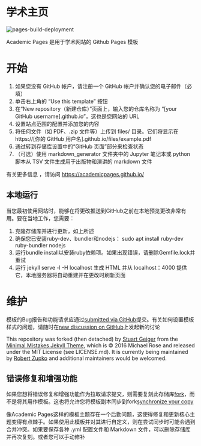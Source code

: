 
# 学术主页

![pages-build-deployment](https://github.com/academicpages/academicpages.github.io/actions/workflows/pages/pages-build-deployment/badge.svg)

Academic Pages 是用于学术网站的 Github Pages 模板


# 开始

1. 如果您没有 GitHub 帐户，请注册一个 GitHub 帐户并确认您的电子邮件（必填）
1. 单击右上角的 “Use this template” 按钮
1. 在“New repository（新建仓库）”页面上，输入您的仓库名称为 “[your GitHub username].github.io”，这也是您网站的 URL
1. 设置站点范围的配置并添加您的内容
1. 将任何文件（如 PDF、.zip 文件等）上传到 files/ 目录。它们将显示在 https://[你的 GitHub 用户名].github.io/files/example.pdf  
1. 通过转到存储库设置中的“GitHub 页面”部分来检查状态
1. （可选）使用 markdown_generator 文件夹中的 Jupyter 笔记本或 python 脚本从 TSV 文件生成用于出版物和演讲的 markdown 文件

有关更多信息 ，请访问 https://academicpages.github.io/


## 本地运行

当您最初使用网站时，能够在将更改推送到GitHub之前在本地预览更改非常有用。要在当地工作，您需要：

1. 克隆存储库并进行更新，如上所述
1. 确保您已安装ruby-dev、bundler和nodejs： sudo apt install ruby-dev ruby-bundler nodejs
1. 运行bundle install以安装ruby依赖项。如果出现错误，请删除Gemfile.lock并重试
1. 运行 jekyll serve -l -H localhost 生成 HTML 并从 localhost：4000 提供它，本地服务器将自动重建并在更改时刷新页面


# 维护  

模板的Bug报告和功能请求应通过[submitted via GitHub](https://github.com/academicpages/academicpages.github.io/issues/new/choose)提交。有关如何设置模板样式的问题，请随时在[new discussion on GitHub](https://github.com/academicpages/academicpages.github.io/discussions)上发起新的讨论

This repository was forked (then detached) by [Stuart Geiger](https://github.com/staeiou) from the [Minimal Mistakes Jekyll Theme](https://mmistakes.github.io/minimal-mistakes/), which is © 2016 Michael Rose and released under the MIT License (see LICENSE.md). It is currently being maintained by [Robert Zupko](https://github.com/rjzupkoii) and additional maintainers would be welcomed.

## 错误修复和增强功能

如果您想将错误修复和增强功能作为拉取请求提交，则需要复刻此存储库[fork](https://docs.github.com/en/pull-requests/collaborating-with-pull-requests/working-with-forks/fork-a-repo)，而不是将其用作模板。这也将允许您将模板副本同步到fork[synchronize your copy](https://docs.github.com/en/pull-requests/collaborating-with-pull-requests/working-with-forks/syncing-a-fork)

像Academic Pages这样的模板主题存在一个后勤问题，这使得修复和更新核心主题变得有点棘手。如果使用此模板并对其进行自定义，则在尝试同步时可能会遇到合并冲突。如果要保存各种 .yml 配置文件和 Markdown 文件，可以删除存储库并再次复刻。或者您可以手动修补
